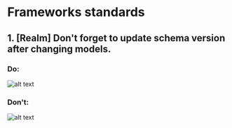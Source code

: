 # Frameworks standards

## 1. [Realm] Don't forget to update schema version after changing models.

### Do:
![alt text](https://github.com/degordian/ios-coding-standards/blob/assets/docs/Frameworks/assets/SchemaVersionDo.png?raw=true)

### Don't:
![alt text](https://github.com/degordian/ios-coding-standards/blob/assets/docs/Frameworks/assets/SchemaVersionDont.png?raw=true)